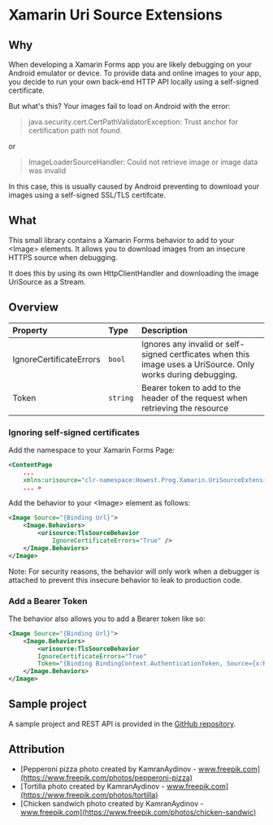 
# Xamarin Uri Source Extensions

## Why

When developing a Xamarin Forms app you are likely debugging on your Android emulator or device. To provide data and online images to your app, you decide to run your own back-end HTTP API locally using a self-signed certificate.

But what's this? Your images fail to load on Android with the error:

> java.security.cert.CertPathValidatorException: Trust anchor for certification path not found.

or

>ImageLoaderSourceHandler: Could not retrieve image or image data was invalid

In this case, this is usually caused by Android preventing to download your images using a self-signed SSL/TLS certifcate.

## What

This small library contains a Xamarin Forms behavior to add to your &lt;Image&gt; elements. It allows you to download images from an insecure HTTPS source when debugging.

It does this by using its own HttpClientHandler and downloading the image UriSource as a Stream.  

## Overview

|         Property        	|  Type  	|                                   Description                                   	|
|:-----------------------	|:------	|:-------------------------------------------------------------------------------	|
| IgnoreCertificateErrors 	|  `bool`  	| Ignores any invalid or self-signed certficates when this image uses a UriSource.  Only works during debugging. 	|
|          Token          	| `string` 	|  Bearer token to add to the header of the request when retrieving the resource  	|

### Ignoring self-signed certificates

Add the namespace to your Xamarin Forms Page:

``` xml
<ContentPage 
    ...
    xmlns:urisource="clr-namespace:Howest.Prog.Xamarin.UriSourceExtensions;assembly=Howest.Prog.Xamarin.UriSourceExtensions"
    ... >
```


Add the behavior to your &lt;Image&gt; element as follows:

``` xml
<Image Source="{Binding Url}">
    <Image.Behaviors>
        <urisource:TlsSourceBehavior 
            IgnoreCertificateErrors="True" />
    </Image.Behaviors>
</Image>
```

Note: For security reasons, the behavior will only work when a debugger is attached to prevent this insecure behavior to leak to production code.<br>

### Add a Bearer Token

The behavior also allows you to add a Bearer token like so:

``` xml
<Image Source="{Binding Url}">
    <Image.Behaviors>
        <urisource:TlsSourceBehavior
        IgnoreCertificateErrors="True"
        Token="{Binding BindingContext.AuthenticationToken, Source={x:Reference Name=myProtectedPage}}" />
    </Image.Behaviors>
</Image>
```


## Sample project

A sample project and REST API is provided in the [GitHub repository](https://github.com/sigged/Howest.Prog.Xamarin.UriSourceExtensions).<br>

## Attribution
- [Pepperoni pizza photo created by KamranAydinov - www.freepik.com](https://www.freepik.com/photos/pepperoni-pizza)
- [Tortilla photo created by KamranAydinov - www.freepik.com](https://www.freepik.com/photos/tortilla)
- [Chicken sandwich photo created by KamranAydinov - www.freepik.com](https://www.freepik.com/photos/chicken-sandwic)